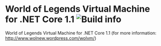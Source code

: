 # World of Legends Virtual Machine for .NET Core 1.1 ![Build info](https://travis-ci.org/snaulX/virtual-machine-dotnet.svg?branch=master)
 World of Legends Virtual Machine for .NET Core 1.1 (for more information: http://www.wolnew.wordpress.com/wolvm/)
